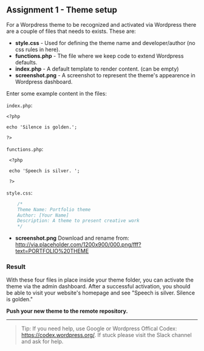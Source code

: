 ## Assignment 1 - Theme setup
For a Worpdress theme to be recognized and activated via Wordpress there are a couple of files that needs to exists. These are:

* **style.css** - Used for defining the theme name and developer/author (no css rules in here).
* **functions.php** - The file where we keep code to extend Wordpress defaults.
* **index.php** - A default template to render content. (can be empty)
* **screenshot.png** - A screenshot to represent the theme's appearence in Wordpress dashboard.

Enter some example content in the files:

`index.php`:
```
<?php 

echo 'Silence is golden.'; 

?>
```

`functions.php`:
```
 <?php 

 echo 'Speech is silver. '; 

 ?>
```

`style.css`:
```css
    /*
    Theme Name: Portfolio theme
    Author: [Your Name]
    Description: A theme to present creative work
    */
```
* **screenshot.png**
Download and rename from:
http://via.placeholder.com/1200x900/000.png/fff?text=PORTFOLIO%20THEME

### Result
With these four files in place inside your theme folder, you can activate the theme via the admin dashboard. After a successful activation, you should be able to visit your website's homepage and see "Speech is silver. Silence is golden."

**Push your new theme to the remote repository.**

---
> Tip: If you need help, use Google or Wordpress Offical Codex: https://codex.wordpress.org/. If stuck please visit the Slack channel and ask for help.
